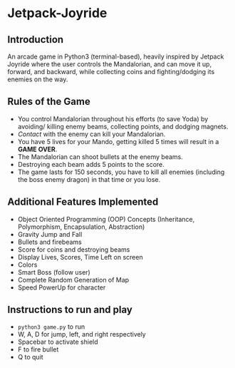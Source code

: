 # Jetpack-Joyride

## Introduction

An arcade game in Python3 (terminal-based), heavily inspired by Jetpack Joyride where the user controls the Mandalorian, and can move it up, forward, and backward, while collecting coins and fighting/dodging its enemies on the way.

## Rules of the Game
- You control Mandalorian throughout his efforts (to save Yoda) by avoiding/ killing enemy beams, collecting points, and dodging magnets.
- *Contact* with the enemy can kill your Mandalorian.
- You have 5 lives for your Mando, getting killed 5 times will result in a **GAME OVER**.
- The Mandalorian can shoot bullets at the enemy beams.
- Destroying each beam adds 5 points to the score.
- The game lasts for 150 seconds, you have to kill all enemies (including the boss enemy dragon) in that time or you lose.

## Additional Features Implemented

- Object Oriented Programming (OOP) Concepts (Inheritance, Polymorphism, Encapsulation, Abstraction)
- Gravity Jump and Fall
- Bullets and firebeams
- Score for coins and destroying beams
- Display Lives, Scores, Time Left on screen
- Colors
- Smart Boss (follow user)
- Complete Random Generation of Map
- Speed PowerUp for character

## Instructions to run and play

- `python3 game.py` to run
- W, A, D for jump, left, and right respectively
- Spacebar to activate shield
- F to fire bullet
- Q to quit
